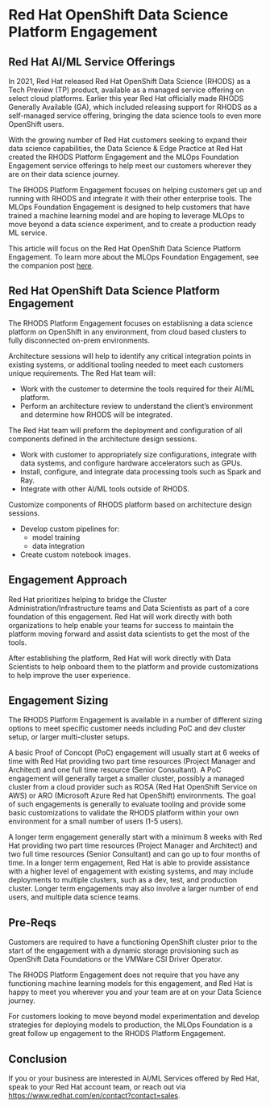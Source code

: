 # Red Hat OpenShift Data Science Platform Engagement

## Red Hat AI/ML Service Offerings

In 2021, Red Hat released Red Hat OpenShift Data Science (RHODS) as a Tech Preview (TP) product, available as a managed service offering on select cloud platforms.  Earlier this year Red Hat officially made RHODS Generally Available (GA), which included releasing support for RHODS as a self-managed service offering, bringing the data science tools to even more OpenShift users.

With the growing number of Red Hat customers seeking to expand their data science capabilities, the Data Science & Edge Practice at Red Hat created the RHODS Platform Engagement and the MLOps Foundation Engagement service offerings to help meet our customers wherever they are on their data science journey.

The RHODS Platform Engagement focuses on helping customers get up and running with RHODS and integrate it with their other enterprise tools. The MLOps Foundation Engagement is designed to help customers that have trained a machine learning model and are hoping to leverage MLOps to move beyond a data science experiment, and to create a production ready ML service.

This article will focus on the Red Hat OpenShift Data Science Platform Engagement. To learn more about the MLOps Foundation Engagement, see the companion post [here](mlops-foundation.md).

## Red Hat OpenShift Data Science Platform Engagement

The RHODS Platform Engagement focuses on establisning a data science platform on OpenShift in any environment, from cloud based clusters to fully disconnected on-prem environments. 

Architecture sessions will help to identify any critical integration points in existing systems, or additional tooling needed to meet each customers unique requirements. The Red Hat team will:
* Work with the customer to determine the tools required for their AI/ML platform.
* Perform an architecture review to understand the client’s environment and determine how RHODS will be integrated.

The Red Hat team will preform the deployment and configuration of all components defined in the architecture design sessions. 
* Work with customer to appropriately size configurations, integrate with data systems, and configure hardware accelerators such as GPUs. 
* Install, configure, and integrate data processing tools such as Spark and Ray. 
* Integrate with other AI/ML tools outside of RHODS.

Customize components of RHODS platform based on architecture design sessions.
* Develop custom pipelines for:
  * model training
  * data integration
* Create custom notebook images.

## Engagement Approach

Red Hat prioritizes helping to bridge the Cluster Administration/Infrastructure teams and Data Scientists as part of a core foundation of this engagement.  Red Hat will work directly with both organizations to help enable your teams for success to maintain the platform moving forward and assist data scientists to get the most of the tools.

After establishing the platform, Red Hat will work directly with Data Scientists to help onboard them to the platform and provide customizations to help improve the user experience.

## Engagement Sizing

The RHODS Platform Engagement is available in a number of different sizing options to meet specific customer needs including PoC and dev cluster setup, or larger multi-cluster setups.

A basic Proof of Concopt (PoC) engagement will usually start at 6 weeks of time with Red Hat providing two part time resources (Project Manager and Architect) and one full time resource (Senior Consultant). A PoC engagement will generally target a smaller cluster, possibly a managed cluster from a cloud provider such as ROSA (Red Hat OpenShift Service on AWS) or ARO (Microsoft Azure Red hat OpenShift) environments.  The goal of such engagements is generally to evaluate tooling and provide some basic customizations to validate the RHODS platform within your own environment for a small number of users (1-5 users).

A longer term engagement generally start with a minimum 8 weeks with Red Hat providing two part time resources (Project Manager and Architect) and two full time resources (Senior Consultant) and can go up to four months of time.  In a longer term engagement, Red Hat is able to provide assistance with a higher level of engagement with existing systems, and may include deployments to multiple clusters, such as a dev, test, and production cluster.  Longer term engagements may also involve a larger number of end users, and multiple data science teams.

## Pre-Reqs

Customers are required to have a functioning OpenShift cluster prior to the start of the engagement with a dynamic storage provisioning such as OpenShift Data Foundations or the VMWare CSI Driver Operator.

The RHODS Platform Engagement does not require that you have any functioning machine learning models for this engagement, and Red Hat is happy to meet you wherever you and your team are at on your Data Science journey.

For customers looking to move beyond model experimentation and develop strategies for deploying models to production, the MLOps Foundation is a great follow up engagement to the RHODS Platform Engagement.

## Conclusion

If you or your business are interested in AI/ML Services offered by Red Hat, speak to your Red Hat account team, or reach out via https://www.redhat.com/en/contact?contact=sales.
